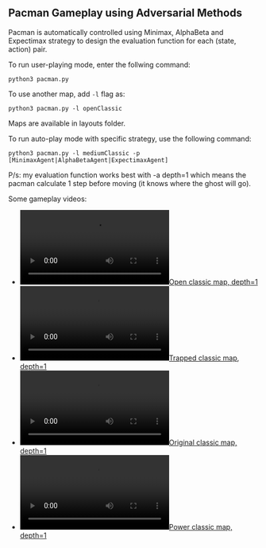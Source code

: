 Pacman Gameplay using Adversarial Methods
---

Pacman is automatically controlled using Minimax, AlphaBeta and Expectimax strategy to design the evaluation function for each (state, action) pair.

To run user-playing mode, enter the follwing command:
```
python3 pacman.py
```

To use another map, add `-l` flag as:
```
python3 pacman.py -l openClassic
```
Maps are available in layouts folder.

To run auto-play mode with specific strategy, use the following command:
```
python3 pacman.py -l mediumClassic -p [MinimaxAgent|AlphaBetaAgent|ExpectimaxAgent]
```

P/s: my evaluation function works best with -a depth=1 which means the pacman calculate 1 step before moving (it knows where the ghost will go).

Some gameplay videos:

- [![Open classic map, depth=1](videos_gameplay/pacman_openClassic_depth_1.webm)](videos_gameplay/pacman_openClassic_depth_1.webm)
- [![Trapped classic map, depth=1](videos_gameplay/pacman_trappedClassic_depth_1.webm)](videos_gameplay/pacman_trappedClassic_depth_1.webm)
- [![Original classic map, depth=1](videos_gameplay/pacman_originalClassic_depth_1.webm)](videos_gameplay/pacman_originalClassic_depth_1.webm)
- [![Power classic map, depth=1](videos_gameplay/pacman_powerClassic_depth_1.webm)](videos_gameplay/pacman_powerClassic_depth_1.webm)
